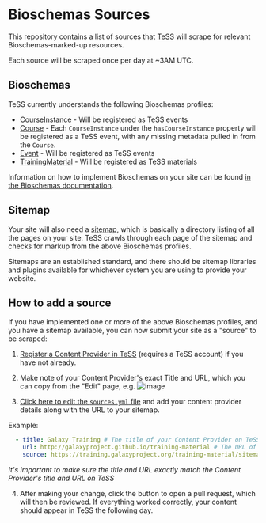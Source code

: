 # Bioschemas Sources
This repository contains a list of sources that [TeSS](https://tess.elixir-europe.org/) will scrape for relevant Bioschemas-marked-up resources.

Each source will be scraped once per day at ~3AM UTC.

## Bioschemas
TeSS currently understands the following Bioschemas profiles:
* [CourseInstance](https://bioschemas.org/profiles/CourseInstance/0.9-DRAFT) - Will be registered as TeSS events
* [Course](https://bioschemas.org/profiles/Course/0.10-DRAFT) - Each `CourseInstance` under the `hasCourseInstance` property will be registered as a TeSS event, with any missing metadata pulled in from the `Course`.
* [Event](https://bioschemas.org/profiles/Event/0.2-DRAFT-2019_06_14) - Will be registered as TeSS events
* [TrainingMaterial](https://bioschemas.org/profiles/TrainingMaterial/1.0-RELEASE) - Will be registered as TeSS materials

Information on how to implement Bioschemas on your site can be found [in the Bioschemas documentation](https://bioschemas.org/tutorials/howto/howto_add_markup).

## Sitemap
Your site will also need a [sitemap](https://developers.google.com/search/docs/crawling-indexing/sitemaps/overview), which is basically a directory listing of all the pages on your site. TeSS crawls through each page of the sitemap and checks for markup from the above Bioschemas profiles.

Sitemaps are an established standard, and there should be sitemap libraries and plugins available for whichever system you are using to provide your website.

## How to add a source

If you have implemented one or more of the above Bioschemas profiles, and you have a sitemap available, you can now submit your site as a "source" to be scraped:

1. [Register a Content Provider in TeSS](https://tess.elixir-europe.org/content_providers/new) (requires a TeSS account) if you have not already.

2. Make note of your Content Provider's exact Title and URL, which you can copy from the "Edit" page, e.g.
![image](https://user-images.githubusercontent.com/503373/191801899-c6dde1bc-c802-4c3c-b7f1-96665abe7178.png)

3. [Click here to edit the `sources.yml` file](https://github.com/ElixirTeSS/bioschemas_sources/edit/main/sources.yml) and add your content provider details along with the URL to your sitemap.

Example:
```yml
  - title: Galaxy Training # The title of your Content Provider on TeSS
    url: http://galaxyproject.github.io/training-material # The URL of your Content Provider on TeSS
    source: https://training.galaxyproject.org/training-material/sitemap.xml # The URL to your sitemap.xml file that TeSS should crawl
```

*It's important to make sure the title and URL exactly match the Content Provider's title and URL on TeSS*

4. After making your change, click the button to open a pull request, which will then be reviewed. If everything worked correctly, your content should appear in TeSS the following day.
